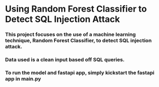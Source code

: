 # Using Random Forest Classifier to Detect SQL Injection Attack
### This project focuses on the use of a machine learning technique, Random Forest Classifier, to detect SQL injection attack.
### Data used is a clean input based off SQL queries.
### To run the model and fastapi app, simply kickstart the fastapi app in main.py
